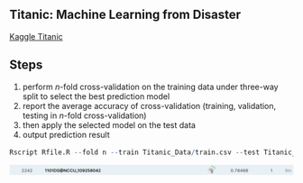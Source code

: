 ## Titanic: Machine Learning from Disaster

[Kaggle Titanic](https://www.kaggle.com/c/titanic)

## Steps

1. perform *n*-fold cross-validation on the training data under three-way split to select the best prediction model
2. report the average accuracy of cross-validation (training, validation, testing in *n*-fold cross-validation)
3. then apply the selected model on the test data
4. output prediction result

```R
Rscript Rfile.R --fold n --train Titanic_Data/train.csv --test Titanic_Data/test.csv --report performance.csv --predict predict.csv
```

![titanicLeaderBoard](titanic_109258042.png)
